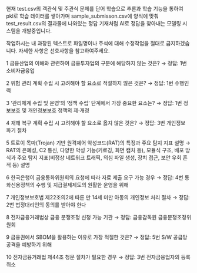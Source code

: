 현재 test.csv의 객관식 및 주관식 문제를 단어 학습으로 추론과 학습 기능을 통하여 pkl로 학습 데이터를 쌓아가며 sample_submisson.csv에 양식에 맞춰 test_result.csv의 결과물에 나와있는 정답 기재처럼 AI로 정답을 찾아내는 모델링 시스템을 개발중입니다.

작업하시는 내 과장된 텍스트로 파일명이나 주석에 대해 수정작업을 절대로 금지하겠습니다.
자세한 사항은 선호사항을 참고하여주세요.


1 금융산업의 이해와 관련하여 금융투자업의 구분에 해당하지 않는 것은?
→ 정답: 1번 소비자금융업

2 위험 관리 계획 수립 시 고려해야 할 요소로 적절하지 않은 것은?
→ 정답: 1번 수행인력

3 ‘관리체계 수립 및 운영’의 ‘정책 수립’ 단계에서 가장 중요한 요소는?
→ 정답: 1번 정보보호 및 개인정보보호 정책의 제·개정

4 재해 복구 계획 수립 시 고려해야 할 요소로 옳지 않은 것은?
→ 정답: 3번 개인정보 파기 절차

5 트로이 목마(Trojan) 기반 원격제어 악성코드(RAT)의 특징과 주요 탐지 지표 설명
→ RAT의 은폐성, C2 통신, 다양한 악성 기능(키로깅, 화면 캡처 등), 모듈식 구조, 배포 방식과 주요 탐지 지표(비정상 네트워크 트래픽, 의심 파일 생성, 장치 접근, 보안 우회 흔적 등) 설명

6 한국은행이 금융통화위원회의 요청에 따라 자료 제출 요구 가능 경우
→ 정답: 4번 통화신용정책의 수행 및 지급결제제도의 원활한 운영을 위해

7 개인정보보호법 제22조의2에 따른 만 14세 미만 아동의 개인정보 처리 절차
→ 정답: 2번 법정대리인의 동의를 받아야 한다

8 전자금융거래법상 금융 분쟁조정 신청 가능 기관
→ 정답: 금융감독원 금융분쟁조정위원회

9 금융권에서 SBOM을 활용하는 이유로 가장 적절한 것은?
→ 정답: 5번 S/W 공급망 공격을 예방하기 위해

10 전자금융거래법 제44조 청문 절차가 필요한 경우
→ 정답: 3번 전자금융업자의 등록 취소